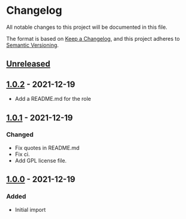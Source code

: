 # Changelog
All notable changes to this project will be documented in this file.

The format is based on [Keep a Changelog](https://keepachangelog.com/en/1.0.0/),
and this project adheres to [Semantic Versioning](https://semver.org/spec/v2.0.0.html).

## [Unreleased]

## [1.0.2] - 2021-12-19
- Add a README.md for the role

## [1.0.1] - 2021-12-19

### Changed
- Fix quotes in README.md
- Fix ci.
- Add GPL license file.

## [1.0.0] - 2021-12-19
### Added
- Initial import

[Unreleased]: https://github.com/znerol/ansible-collection-podluck/compare/v1.0.2...HEAD
[1.0.2]: https://github.com/znerol/ansible-collection-podluck/compare/v1.0.1...v1.0.2
[1.0.1]: https://github.com/znerol/ansible-collection-podluck/compare/v1.0.0...v1.0.1
[1.0.0]: https://github.com/znerol/ansible-collection-podluck/releases/tag/v1.0.0
